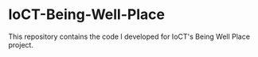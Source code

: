 # IoCT-Being-Well-Place
This repository contains the code I developed for IoCT's Being Well Place project.
